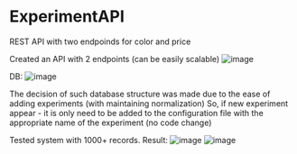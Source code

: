 # ExperimentAPI
REST API with two endpoinds for color and price

Created an API with 2 endpoints (can be easily scalable)
![image](https://github.com/antonpshenai/ExperimentAPI/assets/81904561/85e1ef5b-44ee-4396-b92c-e071b212b8d4)

DB:
![image](https://github.com/antonpshenai/ExperimentAPI/assets/81904561/5225c0b1-7a76-4653-8c6f-4c3669fccfd0)

The decision of such database structure was made due to the ease of adding experiments (with maintaining normalization)
So, if new experiment appear - it is only need to be added to the configuration file with the appropriate name of the experiment (no code change)

Tested system with 1000+ records. Result:
![image](https://github.com/antonpshenai/ExperimentAPI/assets/81904561/bbd2141d-8968-47f8-a5dc-a651368baa6e)
![image](https://github.com/antonpshenai/ExperimentAPI/assets/81904561/c27e3239-7b2e-47a3-93f1-9d5f0c2f3f66)
